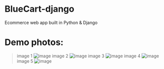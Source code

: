 # BlueCart-django
Ecommerce web app built in Python &amp; Django

# Demo photos:
> image 1
![image](https://user-images.githubusercontent.com/84252587/227507766-03ea5c55-e69a-48c1-afe9-4d735ac8dbf2.png)
> image 2
![image](https://user-images.githubusercontent.com/84252587/227507894-f2881c32-223b-4585-a74e-a1da1547b9cb.png)
> image 3
![image](https://user-images.githubusercontent.com/84252587/227508011-6f1006d4-4f21-4d42-a931-82c9699e3a8e.png)
> image 4
![image](https://user-images.githubusercontent.com/84252587/227508386-abedf347-5d78-4b24-acad-6725cf07c765.png)
> image 5
![image](https://user-images.githubusercontent.com/84252587/227508044-e624f59b-eff2-4975-9d72-8e0ffc10b622.png)

